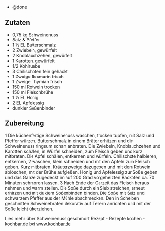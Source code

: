 - @done

## Zutaten
- 0,75 kg       Schweinenuss
- Salz & Pfeffer
- 1 ½ EL       Butterschmalz
- 2     Zwiebeln, gewürfelt
- 2     Knoblauchzehen, gewürfelt
- 1     Karotten, gewürfelt
- 1/2   Kohlruebe
- 3     Chilischoten fein gehackt
- 1 Zweige      Rosmarin frisch
- 1 Zweige      Thymian frisch
- 150 ml        Rotwein trocken
- 150 ml        Fleischbrühe
- 1 ½ EL       Honig
- 2 EL  Apfelessig
- dunkler Soßenbinder

## Zubereitung
1       Die küchenfertige Schweinenuss waschen, trocken tupfen, mit Salz und Pfeffer würzen. Butterschmalz in einem Bräter erhitzen und die Schweinenuss ringsum scharf anbraten. Die Zwiebeln, Knoblauchzehen und Karotten schälen, in Würfel schneiden, zum Fleisch geben und kurz mitbraten. Die Äpfel schälen, entkernen und würfeln. Chilischote halbieren, entkernen,
2       waschen, klein schneiden und mit den Äpfeln zum Fleisch geben. Kurz mitbraten. Kräuterzweige dazugeben und mit dem Rotwein ablöschen, mit der Brühe aufgießen. Honig und Apfelessig zur Soße geben und das Ganze zugedeckt im auf 200 Grad vorgeheizten Backofen ca. 70 Minuten schmoren lassen.
3       Nach Ende der Garzeit das Fleisch heraus nehmen und warm stellen. Die Soße durch ein Sieb streichen, erneut erhitzen und mit duklem Soßenbinden binden. Die Soße mit Salz und schwarzem Pfeffer aus der Mühle abschmecken. Den in Scheiben geschnitten Schweinebraten dekorativ auf Tellern anrichten und mit der Soße leicht überziehen.

Lies mehr über Schweinenuss geschmort Rezept - Rezepte kochen - kochbar.de bei www.kochbar.de
